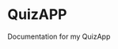 <!DOCTYPE html>
<html>

<body>

<h1>QuizAPP</h1>
<p>Documentation for my QuizApp</p>

</body>
</html>